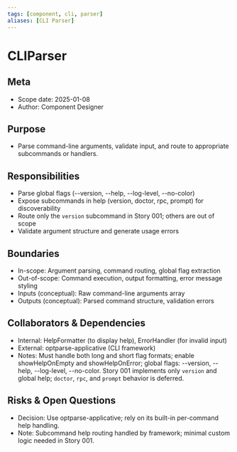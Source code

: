 ```yaml
---
tags: [component, cli, parser]
aliases: [CLI Parser]
---
```


# CLIParser

## Meta
- Scope date: 2025-01-08
- Author: Component Designer

## Purpose
- Parse command-line arguments, validate input, and route to appropriate subcommands or handlers.

## Responsibilities
- Parse global flags (--version, --help, --log-level, --no-color)
- Expose subcommands in help (version, doctor, rpc, prompt) for discoverability
- Route only the `version` subcommand in Story 001; others are out of scope
- Validate argument structure and generate usage errors

## Boundaries
- In-scope: Argument parsing, command routing, global flag extraction
- Out-of-scope: Command execution, output formatting, error message styling
- Inputs (conceptual): Raw command-line arguments array
- Outputs (conceptual): Parsed command structure, validation errors

## Collaborators & Dependencies
- Internal: HelpFormatter (to display help), ErrorHandler (for invalid input)
- External: optparse-applicative (CLI framework)
- Notes: Must handle both long and short flag formats; enable showHelpOnEmpty and showHelpOnError; global flags: --version, --help, --log-level, --no-color. Story 001 implements only `version` and global help; `doctor`, `rpc`, and `prompt` behavior is deferred.

## Risks & Open Questions
- Decision: Use optparse-applicative; rely on its built-in per-command help handling.
- Note: Subcommand help routing handled by framework; minimal custom logic needed in Story 001.
